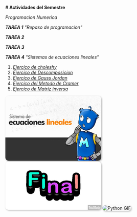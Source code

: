 **# Actividades del Semestre**

 _Programacion Numerica_

**_TAREA 1_**
_"Repaso de programacíon"_

**_TAREA 2_**

**_TAREA 3_**

**_TAREA 4_**
_"Sistemas de ecuaciones lineales"_
1. [_Ejercico de choleshy_](https://github.com/NestorHB20/Proyecto_Final/blob/main/Choleshy.py)
2. [_Ejercico de Descomposicion_](https://github.com/NestorHB20/Proyecto_Final/blob/main/Descomposicion%20Lu.py)
3. [_Ejercico de Gauss Jordan_](https://github.com/NestorHB20/Proyecto_Final/blob/main/GaussJordan.py)
4. [_Ejercico del Metodo de Cramer_](https://github.com/NestorHB20/Proyecto_Final/blob/main/MD%20cramer.py)
5. [_Ejercico de Matriz inversa_](https://github.com/NestorHB20/Proyecto_Final/blob/main/Matriz%20inversa.py)

<img src="https://github.com/NestorHB20/Proyecto_Final/blob/main/imagen%20L.jpg" width="300" style="border-radius:10px; box-shadow: 2px 2px 5px rgba(0,0,0,0.3);" alt="Python GIF"/>

<img src="https://github.com/NestorHB20/Proyecto_Final/blob/main/Final.gif" width="300" style="border-radius:10px; box-shadow: 2px 2px 5px rgba(0,0,0,0.3);" alt="Python GIF"/>

<img src="https://c.tenor.com/Oi6lRUeRUbAAAAAC/tenor.gif" width="300" style="border-radius:10px; box-shadow: 2px 2px 5px rgba(0,0,0,0.3);" alt="Python GIF"/>


